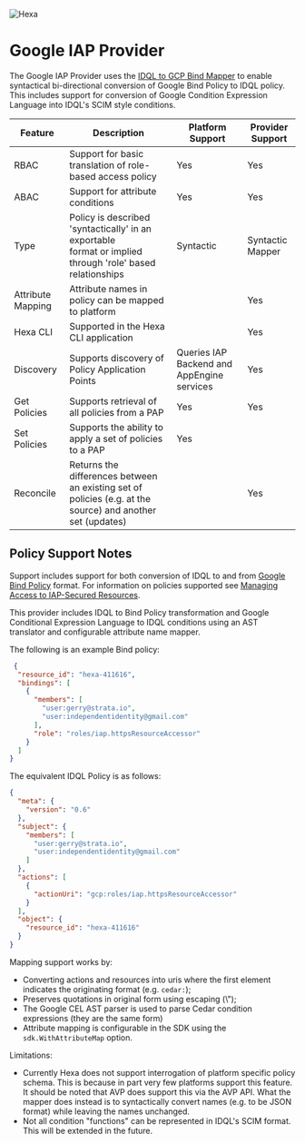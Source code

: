 ![Hexa](https://hexaorchestration.org/wp-content/themes/hexa/img/logo.svg)

# Google IAP Provider

The Google IAP Provider uses the [IDQL to GCP Bind Mapper](../../../models/formats/gcpBind/google_bind_policy.go) to enable syntactical bi-directional conversion of Google Bind Policy to IDQL policy. This includes
support for conversion of Google Condition Expression Language into IDQL's SCIM style conditions.


| Feature           | Description                                                                                                   | Platform Support                           | Provider Support |
|-------------------|---------------------------------------------------------------------------------------------------------------|--------------------------------------------|------------------|
| RBAC              | Support for basic translation of role-based access policy                                                     | Yes                                        | Yes              |
| ABAC              | Support for attribute conditions                                                                              | Yes                                        | Yes              |
| Type              | Policy is described 'syntactically' in an exportable<BR/>format or implied through 'role' based relationships | Syntactic                                  | Syntactic Mapper |
| Attribute Mapping | Attribute names in policy can be mapped to platform                                                           |                                            | Yes              |
| Hexa CLI      | Supported in the Hexa CLI application                                                                     |                                            | Yes              |
| Discovery         | Supports discovery of Policy Application Points                                                               | Queries IAP Backend and AppEngine services | Yes              |
| Get Policies      | Supports retrieval of all policies from a PAP                                                                 | Yes                                        | Yes              |
| Set Policies      | Supports the ability to apply a set of policies to a PAP                                                      | Yes                                        |
| Reconcile         | Returns the differences between an existing set of policies (e.g. at the source) and another set (updates)    |                                            | Yes              |

## Policy Support Notes

Support includes support for both conversion of IDQL to and from [Google Bind Policy](https://cloud.google.com/iam/docs/policies) format. For information on policies supported see
[Managing Access to IAP-Secured Resources](https://cloud.google.com/iap/docs/managing-access#roles).

This provider includes IDQL to Bind Policy transformation and Google Conditional Expression Language to IDQL conditions using an AST translator and configurable attribute name mapper.

The following is an example Bind policy:
```json
 {
  "resource_id": "hexa-411616",
  "bindings": [
    {
      "members": [
        "user:gerry@strata.io",
        "user:independentidentity@gmail.com"
      ],
      "role": "roles/iap.httpsResourceAccessor"
    }
  ]
}

```

The equivalent IDQL Policy is as follows:

```json
{
  "meta": {
    "version": "0.6"
  },
  "subject": {
    "members": [
      "user:gerry@strata.io",
      "user:independentidentity@gmail.com"
    ]
  },
  "actions": [
    {
      "actionUri": "gcp:roles/iap.httpsResourceAccessor"
    }
  ],
  "object": {
    "resource_id": "hexa-411616"
  }
}
```

Mapping support works by:
* Converting actions and resources into uris where the first element indicates the originating format (e.g. `cedar:`);
* Preserves quotations in original form using escaping (\\");
* The Google CEL AST parser is used to parse Cedar condition expressions (they are the same form)
* Attribute mapping is configurable in the SDK using the `sdk.WithAttributeMap` option.

Limitations:
* Currently Hexa does not support interrogation of platform specific policy schema. This is because in part very few platforms support
  this feature. It should be noted that AVP does support this via the AVP API.  What the mapper does instead is to syntactically convert
  names (e.g. to be JSON format) while leaving the names unchanged.
* Not all condition "functions" can be represented in IDQL's SCIM format. This will be extended in the future.

